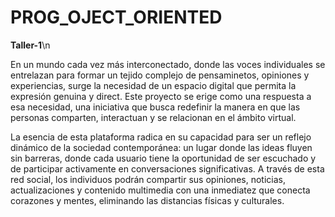 # PROG_OJECT_ORIENTED
**Taller-1**\n

En un mundo cada vez más interconectado, donde las voces individuales se entrelazan para formar un tejido complejo de pensaminetos, opiniones y experiencias, surge la necesidad de un espacio digital que permita la expresión genuina y direct. Este proyecto se erige como una respuesta a esa necesidad, una iniciativa que busca redefinir la manera en que las personas comparten, interactuan y se relacionan en el ámbito virtual.

La esencia de esta plataforma radica en su capacidad para ser un reflejo dinámico de la sociedad contemporánea: un lugar donde las ideas fluyen sin barreras, donde cada usuario tiene la oportunidad de ser escuchado y de participar activamente en conversaciones significativas. A través de esta red social, los individuos podrán compartir sus opiniones, noticias, actualizaciones y contenido multimedia con una inmediatez que conecta corazones y mentes, eliminando las distancias físicas y culturales.

